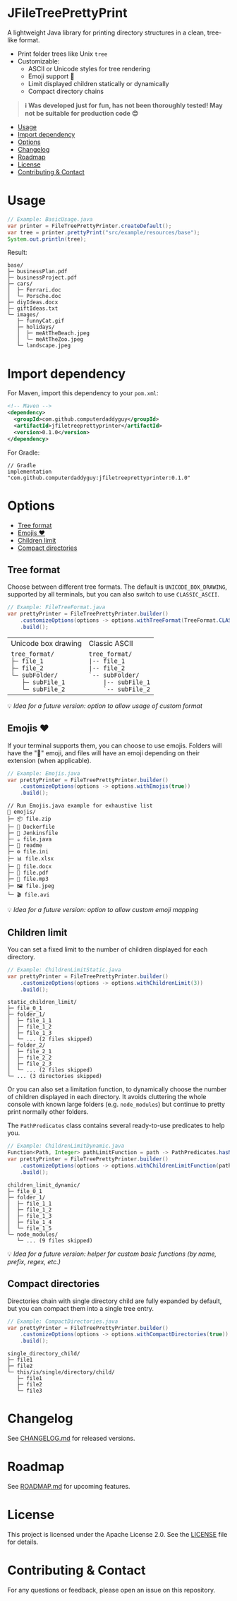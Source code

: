 # JFileTreePrettyPrint

A lightweight Java library for printing directory structures in a clean, tree-like format.

- Print folder trees like Unix `tree`
- Customizable:
  - ASCII or Unicode styles for tree rendering
  - Emoji support 🎉
  - Limit displayed children statically or dynamically
  - Compact directory chains

> **ℹ️ Was developed just for fun, has not been thoroughly tested! May not be suitable for production code 😊**

* [Usage](#usage)  
* [Import dependency](#import-dependency)
* [Options](#options)
* [Changelog](#changelog) 
* [Roadmap](#roadmap) 
* [License](#license) 
* [Contributing & Contact](#contributing--contact) 

# Usage
```java
// Example: BasicUsage.java
var printer = FileTreePrettyPrinter.createDefault();
var tree = printer.prettyPrint("src/example/resources/base");
System.out.println(tree);
```

Result:
```
base/
├─ businessPlan.pdf
├─ businessProject.pdf
├─ cars/
│  ├─ Ferrari.doc
│  └─ Porsche.doc
├─ diyIdeas.docx
├─ giftIdeas.txt
└─ images/
   ├─ funnyCat.gif
   ├─ holidays/
   │  ├─ meAtTheBeach.jpeg
   │  └─ meAtTheZoo.jpeg
   └─ landscape.jpeg
```

# Import dependency
For Maven, import this dependency to your `pom.xml`:

```xml
<!-- Maven -->
<dependency>
  <groupId>com.github.computerdaddyguy</groupId>
  <artifactId>jfiletreeprettyprinter</artifactId>
  <version>0.1.0</version>
</dependency>
```

For Gradle:
```
// Gradle
implementation "com.github.computerdaddyguy:jfiletreeprettyprinter:0.1.0"
```


# Options

* [Tree format](#tree-format)
* [Emojis ❤️](#emojis-%EF%B8%8F)
* [Children limit](#children-limit)
* [Compact directories](#compact-directories)
  
## Tree format
Choose between different tree formats.
The default is `UNICODE_BOX_DRAWING`, supported by all terminals, but you can also switch to use `CLASSIC_ASCII`.

```java
// Example: FileTreeFormat.java
var prettyPrinter = FileTreePrettyPrinter.builder()
    .customizeOptions(options -> options.withTreeFormat(TreeFormat.CLASSIC_ASCII)) // UNICODE_BOX_DRAWING (default) or CLASSIC_ASCII
    .build();
```

<table>
    <tr>
        <td>Unicode box drawing</td>
        <td>Classic ASCII</td>
    </tr>
    <tr>
        <td>
            <code>tree_format/
├─ file_1
├─ file_2
└─ subFolder/
   ├─ subFile_1
   └─ subFile_2</code>
        </td>
        <td>
            <code>tree_format/
|-- file_1
|-- file_2
`-- subFolder/
    |-- subFile_1
    `-- subFile_2</code>
        </td>
    </tr>
</table>

💡 *Idea for a future version: option to allow usage of custom format*


## Emojis ❤️
If your terminal supports them, you can choose to use emojis.
Folders will have the "📂" emoji, and files will have an emoji depending on their extension (when applicable).

```java
// Example: Emojis.java
var prettyPrinter = FileTreePrettyPrinter.builder()
    .customizeOptions(options -> options.withEmojis(true))
    .build();
```

```
// Run Emojis.java example for exhaustive list
📂 emojis/
├─ 📦 file.zip
├─ 🐳 Dockerfile
├─ 🤵 Jenkinsfile
├─ ☕ file.java
├─ 📖 readme
├─ ⚙️ file.ini
├─ 📊 file.xlsx
├─ 📃 file.docx
├─ 📕 file.pdf
├─ 🎵 file.mp3
├─ 🖼️ file.jpeg
└─ 🎬 file.avi
```

💡 *Idea for a future version: option to allow custom emoji mapping*

## Children limit
You can set a fixed limit to the number of children displayed for each directory.

```java
// Example: ChildrenLimitStatic.java
var prettyPrinter = FileTreePrettyPrinter.builder()
    .customizeOptions(options -> options.withChildrenLimit(3))
    .build();
```

```
static_children_limit/
├─ file_0_1
├─ folder_1/
│  ├─ file_1_1
│  ├─ file_1_2
│  ├─ file_1_3
│  └─ ... (2 files skipped)
├─ folder_2/
│  ├─ file_2_1
│  ├─ file_2_2
│  ├─ file_2_3
│  └─ ... (2 files skipped)
└─ ... (3 directories skipped)

```

Or you can also set a limitation function, to dynamically choose the number of children displayed in each directory.
It avoids cluttering the whole console with known large folders (e.g. `node_modules`) but continue to pretty print normally other folders.

The `PathPredicates` class contains several ready-to-use predicates to help you.

```java
// Example: ChildrenLimitDynamic.java
Function<Path, Integer> pathLimitFunction = path -> PathPredicates.hasName(path, "node_modules") ? 0 : -1; // Negative value means "no limit"
var prettyPrinter = FileTreePrettyPrinter.builder()
    .customizeOptions(options -> options.withChildrenLimitFunction(pathLimitFunction)) 
    .build();
```
```
children_limit_dynamic/
├─ file_0_1
├─ folder_1/
│  ├─ file_1_1
│  ├─ file_1_2
│  ├─ file_1_3
│  ├─ file_1_4
│  └─ file_1_5
└─ node_modules/
   └─ ... (9 files skipped)
```

💡 *Idea for a future version: helper for custom basic functions (by name, prefix, regex, etc.)*

## Compact directories
Directories chain with single directory child are fully expanded by default, but you can compact them into a single tree entry.

```java
// Example: CompactDirectories.java
var prettyPrinter = FileTreePrettyPrinter.builder()
    .customizeOptions(options -> options.withCompactDirectories(true))
    .build();
```
```
single_directory_child/
├─ file1
├─ file2
└─ this/is/single/directory/child/
   ├─ file1
   ├─ file2
   └─ file3
```

# Changelog
See [CHANGELOG.md](CHANGELOG.md) for released versions.

# Roadmap
See [ROADMAP.md](ROADMAP.md) for upcoming features.

# License
This project is licensed under the Apache License 2.0. See the [LICENSE](LICENSE) file for details.

# Contributing & Contact
For any questions or feedback, please open an issue on this repository.
	